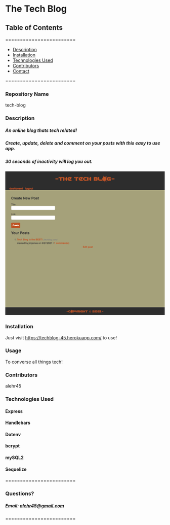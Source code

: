 
# The Tech Blog


## **Table of Contents**
========================
* [Description](#description)
* [Installation](#installation)
* [Technologies Used](#technologies-used)
* [Contributors](#contributors)
* [Contact](#questions)

========================

### **Repository Name**  
tech-blog

### **Description**  
##### An online blog thats tech related! 
##### Create, update, delete and comment on your posts with this easy to use app. 
##### 30 seconds of inactivity will log you out.

![Alt text](/screenshot.png?raw=true "Optional Title")

### **Installation**  
Just visit https://techblog-45.herokuapp.com/ to use!

### **Usage**  
To converse all things tech!

### **Contributors**  
alehr45

### **Technologies Used**
#### Express
#### Handlebars
#### Dotenv
#### bcrypt
#### mySQL2 
#### Sequelize

========================

### Questions?
##### Email: alehr45@gmail.com

========================
